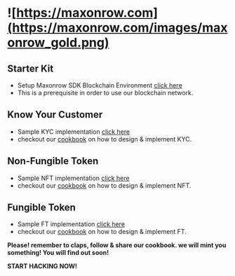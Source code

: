 # ![https://maxonrow.com](https://maxonrow.com/images/maxonrow_gold.png)

## Starter Kit

- Setup Maxonrow SDK Blockchain Environment [click here](https://github.com/phua-gingsheng/maxathon/tree/master/blockchain-starter-kit)
- This is a prerequisite in order to use our blockchain network.

## Know Your Customer

- Sample KYC implementation [click here](https://github.com/phua-gingsheng/maxathon/tree/master/kyc-sample)
- checkout our [cookbook](https://medium.com/) on how to design & implement KYC.

## Non-Fungible Token

- Sample NFT implementation [click here](https://github.com/phua-gingsheng/maxathon/tree/master/nft-sample)
- checkout our [cookbook](https://medium.com/) on how to design & implement NFT.

## Fungible Token

- Sample FT implementation [click here](https://github.com/phua-gingsheng/maxathon/tree/master/ft-sample)
- checkout our [cookbook](https://medium.com/) on how to design & implement FT.

**Please! remember to claps, follow & share our cookbook. we will mint you something! You will find out soon!**

**START HACKING NOW!**
